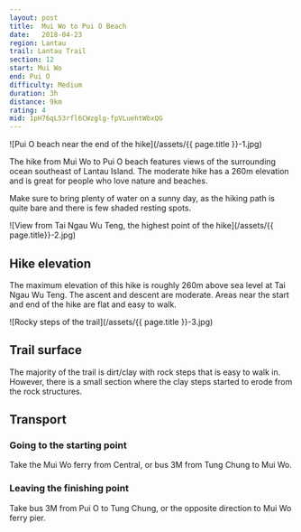 ```yaml
---
layout: post
title:  Mui Wo to Pui O Beach
date:   2018-04-23
region: Lantau
trail: Lantau Trail
section: 12
start: Mui Wo
end: Pui O
difficulty: Medium
duration: 3h
distance: 9km
rating: 4
mid: 1pH76qL53rfl6CWzglg-fpVLuehtWbxQG
---
```


![Pui O beach near the end of the hike](/assets/{{ page.title }}-1.jpg)

The hike from Mui Wo to Pui O beach features views of the surrounding ocean southeast of Lantau Island. The moderate hike has a 260m elevation and is great for people who love nature and beaches. 

Make sure to bring plenty of water on a sunny day, as the hiking path is quite bare and there is few shaded resting spots.

![View from Tai Ngau Wu Teng, the highest point of the hike](/assets/{{ page.title}}-2.jpg)

## Hike elevation

The maximum elevation of this hike is roughly 260m above sea level at Tai Ngau Wu Teng. The ascent and descent are moderate. Areas near the start and end of the hike are flat and easy to walk.

![Rocky steps of the trail](/assets/{{ page.title }}-3.jpg)

## Trail surface

The majority of the trail is dirt/clay with rock steps that is easy to walk in. However, there is a small section where the clay steps started to erode from the rock structures.

## Transport

### Going to the starting point

Take the Mui Wo ferry from Central, or bus 3M from Tung Chung to Mui Wo.

### Leaving the finishing point

Take bus 3M from Pui O to Tung Chung, or the opposite direction to Mui Wo ferry pier.
